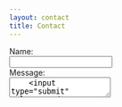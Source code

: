 ```yaml
---
layout: contact
title: Contact
---
```


<form action=”mailto:contact@yourdomain.com” method=”POST” enctype=”text/plain” name=”EmailForm”>
    <label for="name">Name:</label><br>
        <input type="text" id="name" name="name"><br>
    <label for="ContactCommentt">Message:</label><br>
    <textarea id=”ContactCommentt” rows=”6″ cols=”20″>
    <input type="submit" value="Send">
</form>
    
    
